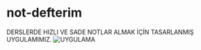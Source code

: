 # not-defterim
DERSLERDE HIZLI VE SADE NOTLAR ALMAK İÇİN TASARLANMIŞ UYGULAMIMIZ.
![UYGULAMA](https://user-images.githubusercontent.com/76210285/226207796-670b3694-7b57-431a-866b-01ce964eb2ed.png)
